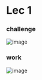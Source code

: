 # Lec 1
### challenge
![image](https://github.com/VandeshSawant/HTML-CSS/assets/102680409/86dd2601-100c-475f-940d-7eda2b6f53e7)

### work
![image](https://github.com/VandeshSawant/HTML-CSS/assets/102680409/6ed6b3c0-7083-45af-971c-b6996827134c)

